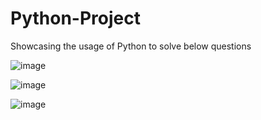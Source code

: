 # Python-Project
Showcasing the usage of Python to solve below questions

![image](https://github.com/PrernaKK/Python-Project/assets/146557097/f55bc52c-f032-41ad-85f6-324ebcccf7c3)

![image](https://github.com/PrernaKK/Python-Project/assets/146557097/96f983ca-d55e-4234-bb74-65c62135210a)

![image](https://github.com/PrernaKK/Python-Project/assets/146557097/11ef2d92-2485-48e2-a761-3008e7e819cb)
